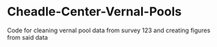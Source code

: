 # Cheadle-Center-Vernal-Pools
Code for cleaning vernal pool data from survey 123 and creating figures from said data
